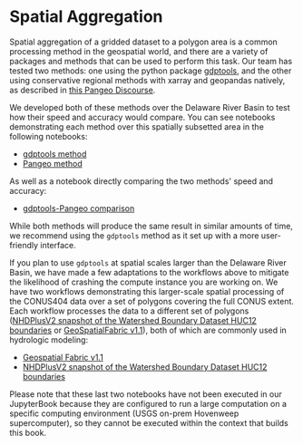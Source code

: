 # Spatial Aggregation

Spatial aggregation of a gridded dataset to a polygon area is a common processing method in the geospatial world, and there are a variety of packages and methods that can be used to perform this task. Our team has tested two methods: one using the python package [gdptools](https://gdptools.readthedocs.io/en/develop/index.html#), and the other using conservative regional methods with xarray and geopandas natively, as described in [this Pangeo Discourse](https://discourse.pangeo.io/t/conservative-region-aggregation-with-xarray-geopandas-and-sparse/2715).

We developed both of these methods over the Delaware River Basin to test how their speed and accuracy would compare. You can see notebooks demonstrating each method over this spatially subsetted area in the following notebooks:
- [gdptools method](./tutorials/spatial_aggregation/conus404_spatial_aggregation_DRB.ipynb)
- [Pangeo method](./tutorials/spatial_aggregation/conus404_spatial_aggregation.ipynb)

As well as a notebook directly comparing the two methods' speed and accuracy:
- [gdptools-Pangeo comparison](./tutorials/spatial_aggregation/conus404_spatial_aggregation_comparison.ipynb)

While both methods will produce the same result in similar amounts of time, we recommend using the `gdptools` method as it set up with a more user-friendly interface.

If you plan to use `gdptools` at spatial scales larger than the Delaware River Basin, we have made a few adaptations to the workflows above to mitigate the likelihood of crashing the compute instance you are working on. We have two workflows demonstrating this larger-scale spatial processing of the CONUS404 data over a set of polygons covering the full CONUS extent. Each workflow processes the data to a different set of polygons ([NHDPlusV2 snapshot of the Watershed Boundary Dataset HUC12 boundaries](https://www.sciencebase.gov/catalog/item/60cb5edfd34e86b938a373f4) or [GeoSpatialFabric v1.1](https://www.sciencebase.gov/catalog/item/5e29d1a0e4b0a79317cf7f63)), both of which are commonly used in hydrologic modeling:
- [Geospatial Fabric v1.1](./tutorials/spatial_aggregation/conus404_spatial_aggregation_GFv1_1.ipynb)
- [NHDPlusV2 snapshot of the Watershed Boundary Dataset HUC12 boundaries](./tutorials/spatial_aggregation/conus404_spatial_aggregation_WBD12.ipynb)

Please note that these last two notebooks have not been executed in our JupyterBook because they are configured to run a large computation on a specific computing environment (USGS on-prem Hovenweep supercomputer), so they cannot be executed within the context that builds this book.